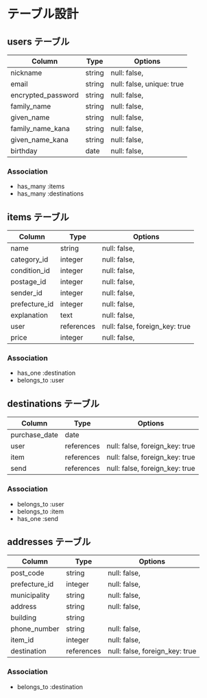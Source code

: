 # テーブル設計

## users テーブル

| Column             | Type   | Options                   |
| ------------------ | ------ | ------------------------- |
| nickname           | string | null: false,              |
| email              | string | null: false, unique: true |
| encrypted_password | string | null: false,              |
| family_name        | string | null: false,              |
| given_name         | string | null: false,              |
| family_name_kana   | string | null: false,              |
| given_name_kana    | string | null: false,              |
| birthday           | date   | null: false,              |

### Association

- has_many :items
- has_many :destinations

## items テーブル

| Column                   | Type       | Options                        |
| ------------------------ | ---------- | ------------------------------ |
| name                     | string     | null: false,                   |
| category_id              | integer    | null: false,                   |
| condition_id             | integer    | null: false,                   |
| postage_id               | integer    | null: false,                   |
| sender_id                | integer    | null: false,                   |
| prefecture_id            | integer    | null: false,                   |
| explanation              | text       | null: false,                   |
| user                     | references | null: false, foreign_key: true |
| price                    | integer    | null: false,                   |

### Association

- has_one :destination
- belongs_to :user

## destinations テーブル

| Column        | Type       | Options                        |
| ------------- | ---------- | ------------------------------ |
| purchase_date | date       |                                |
| user          | references | null: false, foreign_key: true |
| item          | references | null: false, foreign_key: true |
| send          | references | null: false, foreign_key: true |

### Association

- belongs_to :user
- belongs_to :item
- has_one :send

## addresses テーブル

| Column         | Type       | Options                        |
| -------------- | ---------- | ------------------------------ |
| post_code      | string     | null: false,                   |
| prefecture_id  | integer    | null: false,                   |
| municipality   | string     | null: false,                   |
| address        | string     | null: false,                   |
| building       | string     |                                |
| phone_number   | string     | null: false,                   |
| item_id        | integer    | null: false,                   |
| destination    | references | null: false, foreign_key: true |

### Association

- belongs_to :destination